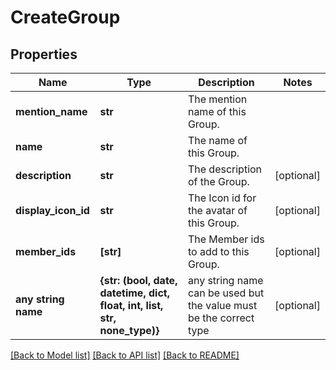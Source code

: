 # CreateGroup

## Properties
Name | Type | Description | Notes
------------ | ------------- | ------------- | -------------
**mention_name** | **str** | The mention name of this Group. | 
**name** | **str** | The name of this Group. | 
**description** | **str** | The description of the Group. | [optional] 
**display_icon_id** | **str** | The Icon id for the avatar of this Group. | [optional] 
**member_ids** | **[str]** | The Member ids to add to this Group. | [optional] 
**any string name** | **{str: (bool, date, datetime, dict, float, int, list, str, none_type)}** | any string name can be used but the value must be the correct type | [optional]

[[Back to Model list]](../README.md#documentation-for-models) [[Back to API list]](../README.md#documentation-for-api-endpoints) [[Back to README]](../README.md)



